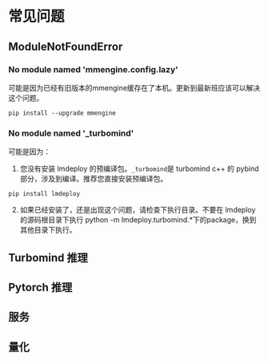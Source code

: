 # 常见问题

## ModuleNotFoundError

### No module named 'mmengine.config.lazy'

可能是因为已经有旧版本的mmengine缓存在了本机。更新到最新班应该可以解决这个问题。

```shell
pip install --upgrade mmengine
```

### No module named '\_turbomind'

可能是因为：

1. 您没有安装 lmdeploy 的预编译包。`_turbomind`是 turbomind c++ 的 pybind部分，涉及到编译。推荐您直接安装预编译包。

```
pip install lmdeploy
```

2. 如果已经安装了，还是出现这个问题，请检查下执行目录。不要在 lmdeploy 的源码根目录下执行 python -m lmdeploy.turbomind.\*下的package，换到其他目录下执行。

## Turbomind 推理

## Pytorch 推理

## 服务

## 量化
